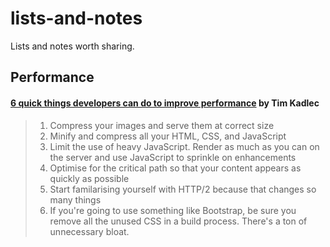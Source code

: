 # lists-and-notes
Lists and notes worth sharing.

Performance
-----------

#### [6 quick things developers can do to improve performance](http://www.creativebloq.com/web-design/6-quick-things-developers-can-do-improve-performance-111517884) by Tim Kadlec ####
> 1.    Compress your images and serve them at correct size
> 2.    Minify and compress all your HTML, CSS, and JavaScript
> 3.    Limit the use of heavy JavaScript. Render as much as you can on the server and use JavaScript to sprinkle on enhancements
> 4.    Optimise for the critical path so that your content appears as quickly as possible
> 5.    Start familarising yourself with HTTP/2 because that changes so many things
> 6.    If you're going to use something like Bootstrap, be sure you remove all the unused CSS in a build process. There's a ton of unnecessary bloat.
